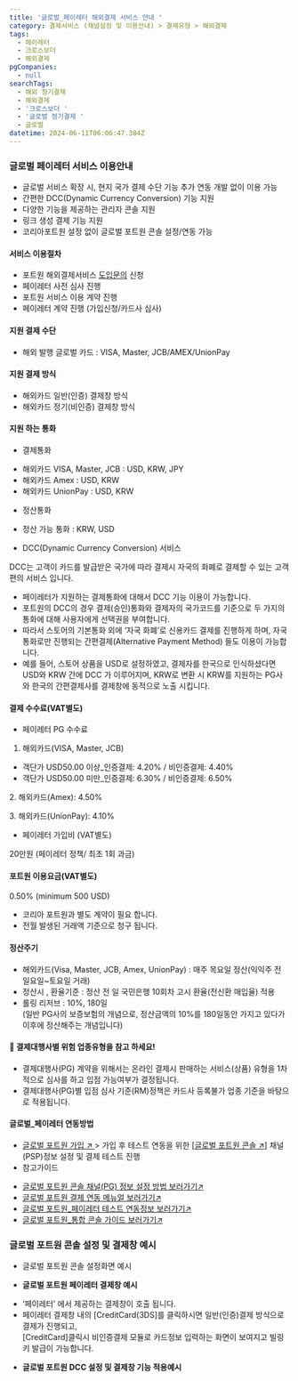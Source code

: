 ```yaml
---
title: '글로벌_페이레터 해외결제 서비스 안내 '
category: 결제서비스 (채널설정 및 이용안내) > 결제유형 > 해외결제
tags:
  - 페이레터
  - 크로스보더
  - 해외결제
pgCompanies:
  - null
searchTags:
  - 해외 정기결제
  - 해외결제
  - '크로스보더 '
  - '글로벌 정기결제 '
  - 글로벌
datetime: 2024-06-11T06:06:47.384Z
---
```


<Callout content="" title="글로벌 페이레터를 통한 해외결제 이용시 아래 특징을 참고해주세요!" />

### **글로벌 페이레터 서비스 이용안내**

- 글로벌 서비스 확장 시, 현지 국가 결제 수단 기능 추가 연동 개발 없이 이용 가능
- 간편한 DCC(Dynamic Currency Conversion) 기능 지원
- 다양한 기능을 제공하는 관리자 콘솔 지원
- 링크 생성 결제 기능 지원
- 코리아포트원 설정 없이 글로벌 포트원 콘솔 설정/연동 가능

#### **서비스 이용절차**

- 포트원 해외결제서비스 [도입문의](https://go.portone.io/l/1047343/2023-11-27/6rv/?_gl=1*19xamm*_gcl_au*MTk3NzM1MTQzMC4xNzE3NzMwMDU0*_ga*OTE5ODY1NzY1LjE3MDY3Nzk5MDA.*_ga_PD0FDL16NZ*MTcxODE4MDYwMy4xNDEuMS4xNzE4MTgyOTkzLjAuMC4w) 신청
- 페이레터 사전 심사 진행
- 포트원 서비스 이용 계약 진행
- 페이레터 계약 진행 (가입신청/카드사 심사)

#### **지원 결제 수단**

- 해외 발행 글로벌 카드 : VISA, Master, JCB/AMEX/UnionPay

#### **지원 결제 방식**

- 해외카드 일반(인증) 결제창 방식
- 해외카드 정기(비인증) 결제창 방식

#### **지원 하는 통화**

- 결제통화

<Indent level="1">

- 해외카드 VISA, Master, JCB : USD, KRW, JPY
- 해외카드 Amex : USD, KRW
- 해외카드 UnionPay : USD, KRW

</Indent>

- 정산통화

<Indent level="1">

- 정산 가능 통화 : KRW, USD

</Indent>

- DCC(Dynamic Currency Conversion) 서비스

<Indent level="1">

DCC는 고객이 카드를 발급받은 국가에 따라 결제시 자국의 화폐로 결제할 수 있는 고객편의 서비스 입니다. 

- 페이레터가 지원하는 결제통화에 대해서 DCC 기능 이용이 가능합니다.
- 포트원의 DCC의 경우 결제(승인)통화와 결제자의 국가코드를 기준으로 두 가지의 통화에 대해 사용자에게 선택권을 부여합니다.
- 따라서 스토어의 기본통화 외에 ‘자국 화폐’로 신용카드 결제를 진행하게 하며, 자국통화로만 진행되는 간편결제(Alternative Payment Method) 들도 이용이 가능합니다.
- 예를 들어, 스토어 상품을 USD로 설정하였고, 결제자를 한국으로 인식하셨다면 USD와 KRW 간에 DCC 가 이루어지며, KRW로 변환 시 KRW를 지원하는 PG사와 한국의 간편결제사를 결제창에 동적으로 노출 시킵니다.

</Indent>

#### **결제 수수료(VAT별도)**

- 페이레터 PG 수수료

<Indent level="1">

1. 해외카드(VISA, Master, JCB)

- 객단가 USD50.00 이상\_인증결제: 4.20% / 비인증결제: 4.40%
- 객단가 USD50.00 미만\_인증결제: 6.30% / 비인증결제: 6.50%

2\. 해외카드(Amex): 4.50%

3\. 해외카드(UnionPay): 4.10%

</Indent>

- 페이레터 가입비 (VAT별도)

<Indent level="1">

20만원 (페이레터 정책/ 최초 1회 과금)

</Indent>

#### **포트원 이용요금(VAT별도)**

<Indent level="1">

0.50% (minimum 500 USD)

- 코리아 포트원과 별도 계약이 필요 합니다.
- 전월 발생된 거래액 기준으로 청구 됩니다.

</Indent>

#### **정산주기**

- 해외카드(Visa, Master, JCB, Amex, UnionPay) : 매주 목요일 정산(익익주 전 일요일\~토요일 거래)
- 정산시 , 환율기준 : 정산 전 일 국민은행 10회차 고시 환율(전신환 매입율) 적용
- 롤링 리저브 : 10%, 180일\
  (일반 PG사의 보증보험의 개념으로, 정산금액의 10%를 180일동안 가지고 있다가 이후에 정산해주는 개념입니다)

#### 📌 결제대행사별 위험 업종유형을 참고 하세요!

- 결제대행사(PG) 계약을 위해서는 온라인 결제시 판매하는 서비스(상품) 유형을 1차적으로 심사를 하고 입점 가능여부가 결정됩니다.
- 결제대행사(PG)별 입점 심사 기준(RM)정책은 카드사 등록불가 업종 기준을 바탕으로 적용됩니다.

<Callout title="글로벌_페이레터_해외결제 제한 업종 보러가기 ↗" />

#### **글로벌\_페이레터 연동방법**

- [글로벌 포트원 가입 ↗ ](https://admin.portone.cloud/register) > 가입 후 테스트 연동을 위한 \[[글로벌 포트원 콘솔 ↗](https://admin.portone.cloud/)] 채널(PSP)정보 설정 및 결제 테스트 진행
- 참고가이드

<Indent level="1">

- [글로벌 포트원 콘솔 채널(PG) 정보 설정 방법  보러가기↗](https://www.docs.portone.cloud/docs/cross_border/cross_border_integration)
- [글로벌 포트원 결제 연동 메뉴얼 보러가기↗](https://www.docs.portone.cloud/docs/cross_border/cross_border_integration)
- [글로벌 포트원\_페이레터 테스트 연동정보 보러가기↗](https://www.docs.portone.cloud/docs/cross_border/cross_border_integration)
- [글로벌 포트원\_통합 콘솔 가이드 보러가기↗](https://docs.portone.cloud/docs/getting-started-2)

</Indent>

<Callout title="참고사항" content="1. 페이레터는 이용하실 결제(승인) 통화별로 PG상점아이디(MID)를 발급이 필요 합니다.
2.정기결제서비스 이용시, 실운영(Live)용 상점아이디(MID)를 페이레터로부터 발급받은 후 페이레터 측에서 포트원의 서버 아이피를 등록해야 하는 절차가 필요하고, (글로벌 포트원 서버 아이피-13.228.32.0)
3. 결제통화를 여러개 사용을 원하시면 “마스터-서브 머천트” 구조로 포트원의 계정을 개설하신 다음에, 
결제통화 별로 서브 머천트 형태로 계정을 설정해야 하니 이용에 참고 부탁 드립니다.
4. 카드사 심사시 영문/현지어 사이트와 해외카드 연동이 되어 있어야 합니다. " icon="💡" />

### **글로벌 포트원 콘솔 설정 및 결제창 예시**

- 글로벌 포트원 콘솔 설정화면 예시





- **글로벌 포트원 페이레터 결제창 예시**

<Indent level="1">

- ‘페이레터’ 에서 제공하는 결제창이 호출 됩니다.
- 페이레터 결제창 내의 \[CreditCard(3DS]를 클릭하시면 일반(인증)결제 방식으로 결제가 진행되고,\
  \[CreditCard]클릭시 비인증결제 모듈로 카드정보 입력하는 화면이 보여지고 빌링키 발급이 가능합니다.

</Indent>





- **글로벌 포트원 DCC 설정 및 결제창 기능 적용예시**





<Callout title="글로벌_해외결제 대행사별 위험업종 유형 보러가기 ↗" />

